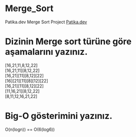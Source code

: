 # Merge_Sort
Patika.dev Merge Sort Project [Patika.dev](https://www.patika.dev/tr) 
# Dizinin Merge sort türüne göre aşamalarını yazınız.
[16,21,11,8,12,22]  
[16,21,11][8,12,22]      
[16,21][11][8,12][22]   
[16][21][11][8][12][22]   
[16,21][11][8,12][22]     
[11,16,21][8,12,22]   
[8,11,12,16,21,22]   
# Big-O gösterimini yazınız.
O(n(logn)) == O(6(log6))
